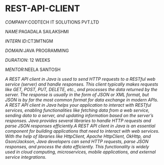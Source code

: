 # REST-API-CLIENT

*COMPANY*:CODTECH IT SOLUTIONS PVT.LTD

*NAME*:PAGADALA SAILAKSHMI

*INTERN ID*:CT3MTNGM

*DOMAIN*:JAVA PROGRAMMING

*DURATION*: 12 WEEKS

*MENTOR*:NEELA SANTOSH

*A REST API client in Java is used to send HTTP requests to a RESTful web service (server) and handle responses. This client typically makes requests like GET, POST, PUT, DELETE, etc., and processes the data returned by the server. The response is usually in the form of JSON or XML format, but JSON is by far the most common format for data exchange in modern APIs.
A REST API client in Java helps your application to interact with RESTful services, enabling functionalities like fetching data from a web service, sending data to a server, and updating information based on the server’s responses. Java provides several libraries to handle HTTP requests and parse JSON responses efficiently.A REST API client in Java is an essential component for building applications that need to interact with web services. With the help of libraries like HttpClient, Apache HttpClient, OkHttp, and Gson/Jackson, Java developers can send HTTP requests, parse JSON responses, and process the data efficiently. This functionality is widely used in cloud computing, microservices, mobile applications, and external service integrations.*


